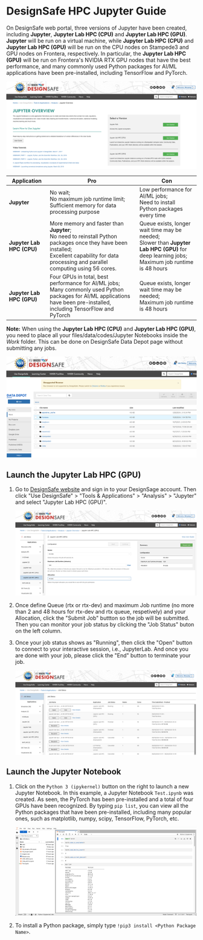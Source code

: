 # DesignSafe HPC Jupyter Guide

On DesignSafe web portal, three versions of Jupyter have been created, including **Jupyter**, **Jupyter Lab HPC (CPU)** and **Jupyter Lab HPC (GPU)**. **Jupyter** will be run on a virtual machine, while **Jupyter Lab HPC (CPU)** and **Jupyter Lab HPC (GPU)** will be run on the CPU nodes on Stampede3 and GPU nodes on Frontera, respectively. In particular, the **Jupyter Lab HPC (GPU)** will be run on Frontera's NVIDIA RTX GPU nodes that have the best performance, and many commonly used Python packages for AI/ML applications have been pre-installed, including TensorFlow and PyTorch.

   ![DS Jupyter](imgs/DSJupyter_new.png)

| Application | Pro | Con |
| --- | - | - |
| **Jupyter** | No wait; <br>No maximum job runtime limit; <br>Sufficient memory for data processing purpose | Low performance for AI/ML jobs; <br>Need to install Python packages every time |
| **Jupyter Lab HPC (CPU)** | More memory and faster than **Jupyter**; <br>No need to reinstall Python packages once they have been installed; <br>Excellent capability for data processing and parallel computing using 56 cores. | Queue exists, longer wait time may be needed; <br>Slower than **Jupyter Lab HPC (GPU)** for deep learning jobs; <br>Maximum job runtime is 48 hours | 
| **Jupyter Lab HPC (GPU)** | Four GPUs in total, best performance for AI/ML jobs; <br> Many commonly used Python packages for AI/ML applications have been pre-installed, including TensorFlow and PyTorch | Queue exists, longer wait time may be needed; <br>Maximum job runtime is 48 hours | 

**Note:** When using the **Jupyter Lab HPC (CPU)** and **Jupyter Lab HPC (GPU)**, you need to place all your files/data/codes/Jupyter Notebooks inside the *Work* folder. This can be done on DesignSafe Data Depot page without submitting any jobs.

   ![JupyterLab](imgs/HPCWork_new.png)

## Launch the Jupyter Lab HPC (GPU)

1. Go to [DesignSafe website](https://www.designsafe-ci.org) and sign in to your DesignSage account. Then click "Use DesignSafe" > "Tools & Applications" > "Analysis" > "Jupyter" and select "Jupyter Lab HPC (GPU)".

    ![DesignSafe Portal](imgs/DesignSafe_Portal_new.png)

2. Once define Queue (rtx or rtx-dev) and maximum Job runtime (no more than 2 and 48 hours for rtx-dev and rtx queue, respetively) and your Allocation, click the "Submit Job" buttton so the job will be submitted. Then you can monitor your job status by clicking the "Job Status" buton on the left column.

3. Once your job status shows as "Running", then click the "Open" button to connect to your interactive session, i.e., JupyterLab. And once you are done with your job, please click the "End" button to terminate your job.

    ![Job Status](imgs/Job_status_new.png)


## Launch the Jupyter Notebook

1. Click on the `Python 3 (ipykernel)` button on the right to launch a new Jupyter Notebook. In this example, a Jupyter Notebook `Test.ipynb` was created. As seen, the PyTorch has been pre-installed and a total of four GPUs have been recognized. By typing `pip list`, you can view all the Python packages that have been pre-installed, including many popular ones, such as matplotlib, numpy, scipy, TensorFlow, PyTorch, etc.

    ![JupyterNotebook](imgs/JupyterNotebook.png)

2. To install a Python package, simply type `!pip3 install <Python Package Name>`.

